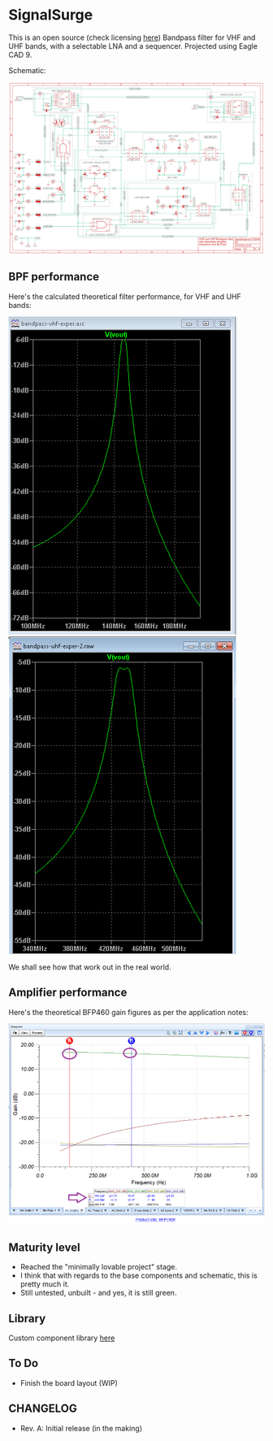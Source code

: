 # SignalSurge

This is an open source (check licensing [here](https://github.com/rfrht/SignalSurge/blob/main/LICENSE)) Bandpass filter for VHF and UHF bands, with a selectable LNA and a sequencer. Projected using Eagle CAD 9.

Schematic: 

![Schematic SignalSurge](https://github.com/rfrht/SignalSurge/blob/main/others/schematic.png)

## BPF performance
Here's the calculated theoretical filter performance, for VHF and UHF bands:

![VHF BPF performance](https://github.com/rfrht/SignalSurge/blob/main/others/bpf-vhf.png)
![UHF BPF performance](https://github.com/rfrht/SignalSurge/blob/main/others/bpf-uhf.png)

We shall see how that work out in the real world.

## Amplifier performance
Here's the theoretical BFP460 gain figures as per the application notes:

![Amplifier performance](https://github.com/rfrht/SignalSurge/blob/main/others/bfp460-gain-fig.png)

## Maturity level
* Reached the "minimally lovable project" stage.
* I think that with regards to the base components and schematic, this is pretty much it.
* Still untested, unbuilt - and yes, it is still green.

## Library
Custom component library [here](https://github.com/rfrht/FT991A-PAT/blob/master/Schematic/aarf.lbr)

## To Do
* Finish the board layout (WIP)

## CHANGELOG
* Rev. A: Initial release (in the making)
